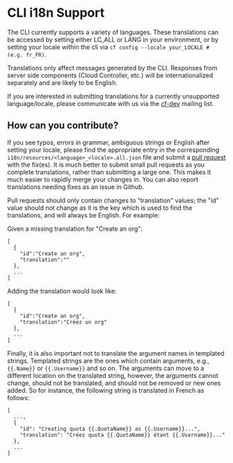# CLI i18n Support

The CLI currently supports a variety of languages. These translations can be accessed by setting either LC_ALL or LANG in your environment, or by setting your locale within the cli via `cf config --locale your_LOCALE # (e.g. fr_FR)`.

Translations only affect messages generated by the CLI. Responses from server side components (Cloud Controller, etc.) will be internationalized separately and are likely to be English.

If you are interested in submitting translations for a currently unsupported language/locale, please communicate with us via the  [cf-dev](https://lists.cloudfoundry.org/archives/list/cf-dev@lists.cloudfoundry.org/) mailing list.

## How can you contribute?

If you see typos, errors in grammar, ambiguous strings or English after setting your locale, please find the appropriate entry in the corresponding `i18n/resources/<language>_<locale>.all.json` file and submit a [pull request](https://help.github.com/articles/creating-a-pull-request/) with the fix(es). It is much better to submit small pull requests as you complete translations, rather than submitting a large one. This makes it much easier to rapidly merge your changes in. You can also report translations needing fixes as an issue in Github.

Pull requests should only contain changes to "translation" values; the "id" value should not change as it is the key which is used to find the translations, and will always be English. For example:

Given a missing translation for "Create an org":
```
[
  {
    "id":"Create an org",
    "translation":""
  },
  ...
]
```

Adding the translation would look like:
```
[
  {
    "id":"Create an org",
    "translation":"Créez un org"
  },
  ...
]
```

Finally, it is also important not to translate the argument names in templated strings. Templated strings are the ones which contain arguments, e.g., `{{.Name}}` or `{{.Username}}` and so on. The arguments can move to a different location on the translated string, however, the arguments cannot change, should not be translated, and should not be removed or new ones added. So for instance, the following string is translated in French as follows:

```
[
  ...,
  {
    "id": "Creating quota {{.QuotaName}} as {{.Username}}...",
    "translation": "Créez quota {{.QuotaName}} étant {{.Username}}..."
  },
  ...
]
```
